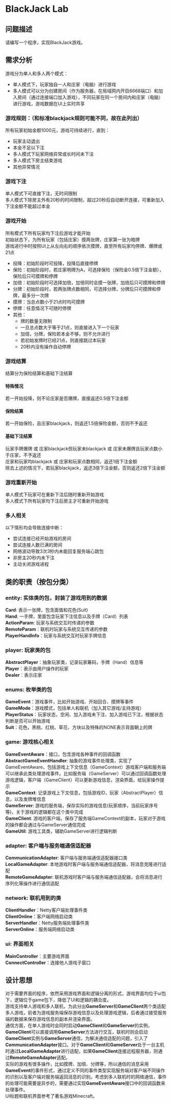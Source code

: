 # BlackJack Lab
## 问题描述
请编写一个程序，实现BlackJack游戏。
## 需求分析
游戏分为单人和多人两个模式：  
- 单人模式下，玩家独自一人和庄家（电脑）进行游戏
- 多人模式可以分为创建房间（作为服务器，在局域网内开启6668端口）和加入房间（通过连接端口加入游戏），不同玩家在同一个房间内和庄家（电脑）进行游戏，游戏数据在UI上实时共享
### 游戏规则：（和标准blackjack规则可能不同，故在此列出）
所有玩家初始金额1000元，游戏可持续进行，直到：
- 玩家主动退出
- 本金不足以下注
- 多人模式下玩家网络异常或长时间未下注
- 多人模式下房主结束游戏
- 其他异常情况
### 游戏下注
单人模式下可直接下注，无时间限制  
多人模式下除房主外有20秒的时间限制，超过20秒后自动断开连接，可重新加入  
下注金额不能超过本金
### 游戏开始
所有模式下所有玩家均下注后游戏才能开始  
初始状态下，为所有玩家（包括庄家）摸两张牌，庄家第一张为暗牌  
游戏进行中时按照UI上从左向右的顺序依次摸牌，直至所有玩家均停牌、爆牌或21点  
- 投降：初始阶段时可投降，投降后直接停牌
- 保险：初始阶段时，若庄家明牌为A，可选择保险（保险金0.5倍下注金额），保险后只可摸牌和停牌
- 加倍：初始阶段时可选择加倍，加倍同时会摸一张牌，加倍后只可摸牌和停牌
- 分牌：初始阶段时，若两张牌点数相同，可选择分牌，分牌后只可摸牌和停牌，最多分一次牌
- 摸牌：当总点数小于21点时均可摸牌
- 停牌：任意情况下可随时停牌
- 其他：
  - 牌的数量无限制
  - 一旦总点数大于等于21点，则直接进入下一个玩家
  - 加倍，分牌，保险若本金不够，则不允许进行
  - 若初始发牌时已经21点，则直接跳过本玩家
  - 20秒内没有操作自动停牌
### 游戏结算
结算分为保险结算和基础下注结算
#### 特殊情况
若一开始投降，则不论庄家是否爆牌，直接返还0.5倍下注金额
#### 保险结算
若一开始保险，且庄家blackjack，则返还1.5倍保险金额，否则不予返还
#### 基础下注结算
玩家手牌爆牌 或 庄家blackjack但玩家未blackjack 或 庄家未爆牌且玩家点数小于庄家，不予返还  
庄家和玩家均blackjack 或 庄家和玩家点数相同，返还1倍下注金额  
除去上述的情况下，若玩家blackjack，返还3倍下注金额，否则返还2倍下注金额  
### 游戏重新开始
单人模式下玩家可在重新下注后随时重新开始游戏  
多人模式下所有玩家均下注后房主才可重新开始游戏  
### 多人相关
以下情形均会导致连接中断：
- 尝试连接已经开始游戏的房间
- 尝试连接人数已满的房间
- 网络波动导致3次3秒内未能回复服务端心跳包
- 非房主20秒内未下注
- 主动关闭游戏进程
## 类的职责（按包分类）
### entity: 实体类的包，封装了游戏用到的数据
**Card**: 表示一张牌，包含面值和花色(Suit)  
**Hand**: 一手牌，里面包含玩家下注信息以及手牌（Card）列表  
**ActionParam**: 玩家与系统交互时传递的参数  
**RemoteParam**：联机时玩家与系统交互传递的参数  
**PlayerHandInfo**：玩家与系统交互时玩家手牌信息  
### player: 玩家类的包
**AbstractPlayer**：抽象玩家类，记录玩家筹码，手牌（Hand）信息等  
**Player**：表示由用户操作的玩家  
**Dealer**：表示庄家  
### enums: 枚举类的包
**GameEvent**：游戏事件，比如开始游戏、开始回合、摸牌等事件  
**GameMode**：游戏模式，包括单人和联机（加入其它游戏/主持游戏）  
**PlayerStatus**：玩家状态，空闲、加入游戏未下注、加入游戏已下注，根据状态判断是否可以开始游戏  
**Suit**：花色，黑桃、红桃、草花、方块以及特殊的NONE表示背面朝上的牌  
### game: 游戏核心相关
**GameEventAware**：接口，包含游戏各种事件的回调函数  
**AbstractGameEventHandler**: 抽象的游戏事件处理类，实现了GameEventAware，包括游戏上下文信息（GameContext）游戏客户端和服务端可以继承此类处理游戏事件。比如服务端（GameServer）可以通过回调函数处理游戏逻辑，客户端（GameClient）可以更新游戏信息，渲染界面，给玩家操作提示  
**GameContext**: 记录游戏上下文信息，包括游戏ID，玩家（AbstractPlayer）信息，以及发牌堆信息  
**GameServer**: 游戏的服务端，保存实际的游戏信息(玩家顺序，当前玩家序号等)，关于游戏的逻辑都在这个类中完成  
**GameClient**: 游戏的客户端，保存了服务端GameContext的副本，玩家对于游戏的操作都会通过与GameServer通信完成  
**GameUtil**: 游戏工具类，辅助GameServer进行逻辑判断  
### adapter: 客户端与服务端通信适配器
**CommunicationAdapter**: 客户端与服务端通信适配器接口类  
**LocalGameAdapter**: 本地游戏时客户端与服务端通信适配器，将消息克隆进行适配  
**RemoteGameAdapter**: 联机游戏时客户端与服务端通信适配器，会将消息进行序列化等操作进行通信适配  
### network: 联机用到的类
**ClientHandler**：Netty客户端处理事件类  
**ClientOnline**：客户端网络启动类  
**ServerHandler**：Netty服务端处理事件类  
**ServerOnline**：服务端网络启动类  
### ui: 界面相关
**MainController**：主要游戏界面  
**ConnectController**：连接他人游戏子窗口  
## 设计思想
对于需要界面的程序，依然采用游戏界面和逻辑分离的形式，游戏界面均位于ui包下，逻辑位于game包下，降低了UI和逻辑的耦合度。  
游戏支持单人游戏和多人联机，为此分出**GameServer**和**GameClient**两个类适配多人游戏，前者为游戏服务端保存游戏信息以及处理游戏逻辑，后者通过接受服务端的数据来保存游戏信息的副本并渲染界面。  
通信方面，在单人游戏时会同时启动**GameClient**和**GameServer**的实例，**GameClient**可以直接调用**GameServer**方法进行交互，联机时则会启动**GameClient**实例与**GameServer**通信，为解决通信适配的问题，引入了**CommunicationAdapter**接口。对于**GameClient**和**GameServer**处于一台主机时通过**LocalGameAdapter**进行适配，如果**GameClient**连接远程服务器，则通过**RemoteGameAdapter**适配。  
实际的游戏有很多操作，比如摸牌、加倍、分牌等，所以通信的消息采用**GameEvent**的事件形式，通过定义不同的事件类型实现服务端对客户端不同操作的识别以及客户端对服务端返回消息的识别。考虑到多人联机时的网络通信，事件的处理可能需要是异步的，需要通过实现**GameEventAware**接口中的回调函数来处理事件。  
UI标题和联机界面参考了著名游戏Minecraft。